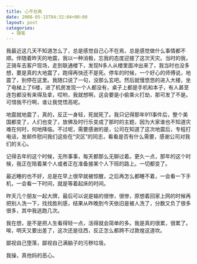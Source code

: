 ```yaml
---
title: 心不在焉
date: 2008-05-15T04:32:04+00:00
layout: post
categories:
  - 随笔
---
```

我最近这几天不知道怎么了，总是感觉自己心不在焉，总是感觉做什么事情都不顺。伴随着昨天的地震，我以一种消极，忘我的态度迎接了这次天灾。当时的我，正骑车去客户现场，走到联通楼下，发现N多人从楼里面冲出来了，我当时也没多想，要是真的大地震了，跑得再快还不是死。停车的时候，一个好心的师傅说，地震了，别停在这里。我随口说了一句，没那么玄吧。然后就慢悠悠的进入大楼，坐了电梯上了6楼，进了机房发现一个人都没有，桌子上都是手机和本子，有人甚至连包都没有来得及拿，哎哟，我就想啊，这会要是小偷乘火打劫，那可发了不是。可惜我不行啊，谁让我觉悟高呢。

地震就地震了，真的，反正一身轻，死就死了。我只记得那年911事件后，整个美国都变了，人们也变了，放佛及时行乐变成了那时的主题，因为大家谁也不知道灾难在何时，何地降临。不过呢，需要感谢的是，公司在知道了这次地震后，专程打电话，发邮件慰问我们这些在“灾区”的同志，看看是否有什么需要，感谢公司对我们的关心。

记得去年的这个时候，无所事事，每天都那么无聊过着。更久一点，那年的这个时候，我正在陪着某个人或者正在准备接某个人下班的路上。一切都变了。
<!--more-->
最近睡的也不好，总是在早上很早就被惊醒，之后再怎么都睡不着，一会看一下手机，一会看一下时间，就是等着起床的时间。

昨天几个朋友一起大牌，最后可以说是输的很惨，很惨，原想着回家上网的时候再把别人洗一下，找找胜利感，结果从昨晚到今天依旧是被人洗了，分数又负了很多很多，其中我逃跑几次。

我在想，是不是把人生看得轻一点，活得就会简单的多。我是真的很累，很累了。唉，明天又要出差了，这次还是往西，反正怎么都跨不过敦煌这道坎。

鄙视自己堕落，鄙视自己满脑子的污秽垃圾。

我操，真他妈的恶心。